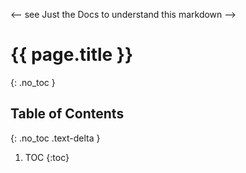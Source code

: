 <-- see Just the Docs to understand this markdown -->
# {{ page.title }}
{: .no_toc }

## Table of Contents
{: .no_toc .text-delta }

1. TOC
{:toc}
